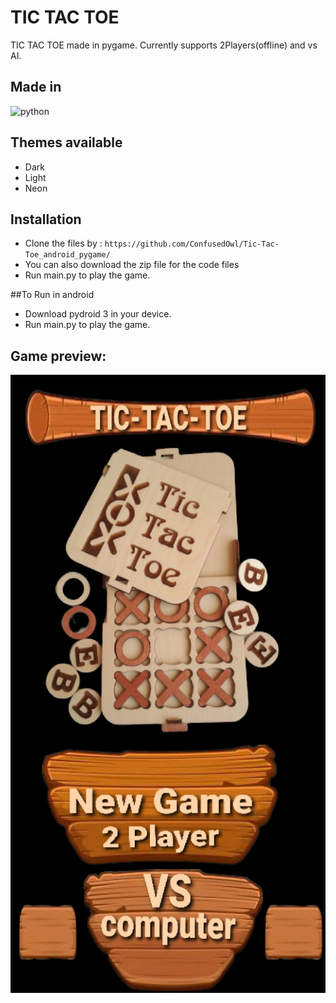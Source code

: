 # TIC TAC TOE
TIC TAC TOE made in pygame. Currently supports 2Players(offline) and vs AI.
## Made in
<img src = "https://img.shields.io/badge/python%20-%236C0101.svg?style=for-the-badge&logo=python&logoColor=white" alt="python"/>

## Themes available
* Dark
* Light
* Neon

## Installation

- Clone the files by : `https://github.com/ConfusedOwl/Tic-Tac-Toe_android_pygame/`
- You can also download the zip file for the code files
- Run main.py to play the game.

##To Run in android

- Download pydroid 3 in your device.
- Run main.py to play the game.

## Game preview:

![MainScreenPreview](Assets/Preview/MainScreenPreview.jpg?raw=true "MainScreenPreview")

